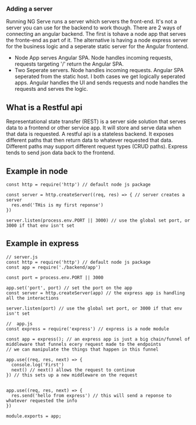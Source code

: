 ### Adding a server

Running NG Serve runs a server which servers the front-end. It's not a server you can use for the backend to work though. 
There are 2 ways of connecting an angular backend. The first is tohave a node app that serves the fronte-end as part of it. The alternative is having a node express server for the business logic and a seperate static server for the Angular frontend.
- Node App serves Angular SPA. Node handles incoming requests, requests targeting '/' return the Angular SPA.
- Two Seperate servers. Node handles incoming requests. Angular SPA seperated from the static host. I both cases we get logically seperated apps. Angular handles the UI and sends requests and node handles the requests and serves the logic.

## What is a Restful api

Representational state transfer (REST) is a server side solution that serves data  to a frontend or other service app. It will store and serve data when that data is requested. A restful api is a stateless backend. It exposes different paths that then return data to whatever requested that data. Different paths may support different request types (CRUD paths). Express tends to send json data back to the frontend.

## Example in node

```
const http = require('http') // default node js package

const server = http.createServer((req, res) => { // server creates a server
  res.end('THis is my first reponse')
})

server.listen(process.env.PORT || 3000) // use the global set port, or 3000 if that env isn't set

```

## Example in express

```
// server.js
const http = require('http') // default node js package
const app = require('./backend/app')

const port = process.env.PORT || 3000

app.set('port', port) // set the port on the app
const server = http.createServer(app) // the express app is handling all the interactions

server.listen(port) // use the global set port, or 3000 if that env isn't set

//  app.js
const express = require('express') // express is a node module

const app = express(); // an express app is just a big chain/funnel of middleware that funnels ecery request made to the endpoints
// we can manipulate the things that happen in this funnel

app.use((req, res, next) => {
  console.log('First')
  next() // next() allows the request to continue
}) // this sets up a new middleware on the request


app.use((req, res, next) => {
  res.send('hello from express') // this will send a reponse to whatever requested the info
})

module.exports = app;

```



